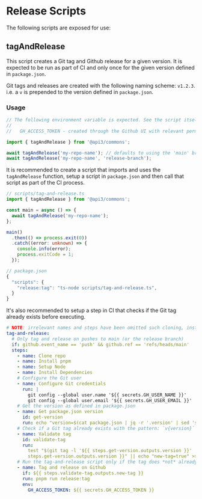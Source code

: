 # Release Scripts

The following scripts are exposed for use:

## tagAndRelease

This script creates a Git tag and Github release for a given version. It is expected to be run as part of CI and only
once for the given version defined in `package.json`.

Git tags and releases are created with the following naming scheme: `v1.2.3`. i.e. a `v` is prepended to the version
defined in `package.json`.

### Usage

```ts
// The following environment variable is expected. See the script itself for more details
//
//   GH_ACCESS_TOKEN - created through the Github UI with relevant permissions to the repo. See the tag-and-release source for more information

import { tagAndRelease } from '@api3/commons';

await tagAndRelease('my-repo-name'); // defaults to using the 'main' branch
await tagAndRelease('my-repo-name', 'release-branch');
```

It is recommended to create a script that imports and uses the `tagAndRelease` function, setup a script in
`package.json` and then call that script as part of the CI process.

```ts
// scripts/tag-and-release.ts
import { tagAndRelease } from '@api3/commons';

const main = async () => {
  await tagAndRelease('my-repo-name');
};

main()
  .then(() => process.exit(0))
  .catch((error: unknown) => {
    console.info(error);
    process.exitCode = 1;
  });

// package.json
{
  "scripts": {
    "release:tag": "ts-node scripts/tag-and-release.ts",
  }
}
```

It's also recommended to setup a step in CI that checks if the Git tag already exists before executing.

```yml
# NOTE: irrelevant names and steps have been omitted such cloning, installing dependencies etc.
tag-and-release:
  # Only tag and release on pushes to main (or the release branch)
  if: github.event_name == 'push' && github.ref == 'refs/heads/main'
  steps:
    - name: Clone repo
    - name: Install pnpm
    - name: Setup Node
    - name: Install Dependencies
    # Configure the Git user
    - name: Configure Git credentials
      run: |
        git config --global user.name '${{ secrets.GH_USER_NAME }}'
        git config --global user.email '${{ secrets.GH_USER_EMAIL }}'
    # Get the version as defined in package.json
    - name: Get package.json version
      id: get-version
      run: echo "version=$(cat package.json | jq -r '.version' | sed 's/^/v/')" >> $GITHUB_OUTPUT
    # Check if a Git tag already exists with the pattern: `v{version}`
    - name: Validate tag
      id: validate-tag
      run:
        test "$(git tag -l '${{ steps.get-version.outputs.version }}' | awk '{print $NF}')" = "${{
        steps.get-version.outputs.version }}" || echo "new-tag=true" >> $GITHUB_OUTPUT
    # Run the tag-and-release script only if the tag does *not* already exist
    - name: Tag and release on Github
      if: ${{ steps.validate-tag.outputs.new-tag }}
      run: pnpm run release:tag
      env:
        GH_ACCESS_TOKEN: ${{ secrets.GH_ACCESS_TOKEN }}
```
